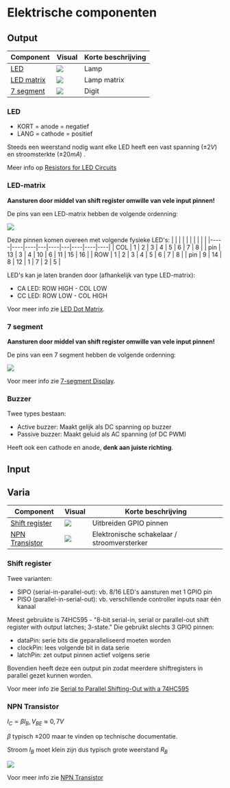 # Elektrische componenten

## Output

| Component                | Visual                         | Korte beschrijving |
| ------------------------ | ------------------------------ | --------------     |
| [LED](#LED)              | ![](../Resources/LED.png)      | Lamp               |
| [LED matrix](#LED-matrix)| ![](../Resources/LED_dot.jpg)  | Lamp matrix        | 
| [7 segment](#7-segment) | ![](../Resources/seven_segment.jpg)  | Digit        | 

### LED

- KORT = anode = negatief
- LANG = cathode = positief

Steeds een weerstand nodig want elke LED heeft een vast spanning ($\pm2V$) en stroomsterkte ($\pm20mA$) .

Meer info op [Resistors for LED Circuits](https://eepower.com/resistor-guide/resistor-applications/resistor-for-led/#)

### LED-matrix
**Aansturen door middel van shift register omwille van vele input pinnen!**

De pins van een LED-matrix hebben de volgende ordenning:

![](../Resources/LED_dot_pins.png)

Deze pinnen komen overeen met volgende fysieke LED's:
|     |    |    |   |    |   |    |    |    |
|-----|----|----|---|----|---|----|----|----|
| COL | 1  | 2  | 3 | 4  | 5 | 6  | 7  | 8  |
| pin | 13 | 3  | 4 | 10 | 6 | 11 | 15 | 16 |
| ROW | 1  | 2  | 3 | 4  | 5 | 6  | 7  | 8  |
| pin | 9  | 14 | 8 | 12 | 1 | 7  | 2  | 5  |

LED's kan je laten branden door (afhankelijk van type LED-matrix):

- CA LED: ROW HIGH - COL LOW 
- CC LED: ROW LOW - COL HIGH 

Voor meer info zie [LED Dot Matrix](https://super-starter-kit-for-raspberry-pi.readthedocs.io/en/latest/1.1.3%20LED%20Dot%20Matrix.html).

### 7 segment
**Aansturen door middel van shift register omwille van vele input pinnen!**

De pins van een 7 segment hebben de volgende ordenning:

![](../Resources/seven_segment_pins.jpg)

Voor meer info zie [7-segment Display](https://super-starter-kit-for-raspberry-pi.readthedocs.io/en/latest/1.1.4%207-segment%20Display.html).

### Buzzer

Twee types bestaan:

- Active buzzer: Maakt gelijk als DC spanning op buzzer
- Passive buzzer: Maakt geluid als AC spanning (of DC PWM)

Heeft ook een cathode en anode, **denk aan juiste richting**.

## Input

## Varia
| Component                         | Visual                                     | Korte beschrijving |
| ----------------------------------| ------------------------------             | --------------     |
| [Shift register](#shift-register) | ![](../Resources/shift-register.jpg)       | Uitbreiden GPIO pinnen               |
| [NPN Transistor](#npn-transistor) | ![](../Resources/Transistor_NPN.png)       | Elektronische schakelaar / stroomversterker               |

### Shift register
Twee varianten:

 - SIPO (serial-in-parallel-out): vb. 8/16 LED's aansturen met 1 GPIO pin
 - PISO (parallel-in-serial-out): vb. verschillende controller inputs naar één kanaal 

Meest gebruikte is 74HC595 - "8-bit serial-in, serial or parallel-out shift register with output latches; 3-state." Die gebruikt slechts 3 GPIO pinnen: 

- dataPin: serie bits die geparalleliseerd moeten worden
- clockPin: lees volgende bit in data serie
- latchPin: zet output pinnen actief volgens serie

Bovendien heeft deze een output pin zodat meerdere shiftregisters in parallel gezet kunnen worden.

Voor meer info zie [Serial to Parallel Shifting-Out with a 74HC595](https://docs.arduino.cc/tutorials/communication/guide-to-shift-out/)

### NPN Transistor

$I_C = \beta I_B, V_{BE} \approx 0,7V$

$\beta$ typisch $\pm 200$ maar te vinden op technische documentatie.

Stroom $I_B$ moet klein zijn dus typisch grote weerstand $R_B$

![](../Resources/NPN_schema.png)  

Voor meer info zie [NPN Transistor](https://www.electronics-tutorials.ws/transistor/tran_2.html)